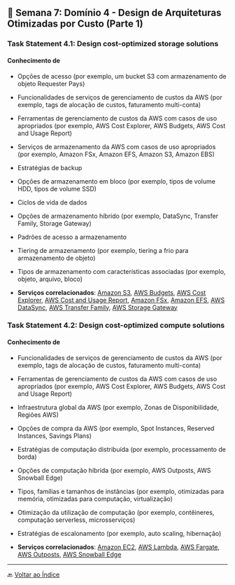 ## 📅 Semana 7: Domínio 4 - Design de Arquiteturas Otimizadas por Custo (Parte 1)

### Task Statement 4.1: Design cost-optimized storage solutions

#### Conhecimento de

- Opções de acesso (por exemplo, um bucket S3 com armazenamento de objeto Requester Pays)

- Funcionalidades de serviços de gerenciamento de custos da AWS (por exemplo, tags de alocação de custos, faturamento multi-conta)

- Ferramentas de gerenciamento de custos da AWS com casos de uso apropriados (por exemplo, AWS Cost Explorer, AWS Budgets, AWS Cost and Usage Report)

- Serviços de armazenamento da AWS com casos de uso apropriados (por exemplo, Amazon FSx, Amazon EFS, Amazon S3, Amazon EBS)

- Estratégias de backup

- Opções de armazenamento em bloco (por exemplo, tipos de volume HDD, tipos de volume SSD)

- Ciclos de vida de dados

- Opções de armazenamento híbrido (por exemplo, DataSync, Transfer Family, Storage Gateway)

- Padrões de acesso a armazenamento

- Tiering de armazenamento (por exemplo, tiering a frio para armazenamento de objeto)

- Tipos de armazenamento com características associadas (por exemplo, objeto, arquivo, bloco)

- **Serviços correlacionados**: [Amazon S3](https://docs.aws.amazon.com/s3/index.html), [AWS Budgets](https://docs.aws.amazon.com/cost-management/index.html), [AWS Cost Explorer](https://docs.aws.amazon.com/cost-explorer/index.html), [AWS Cost and Usage Report](https://docs.aws.amazon.com/cur/index.html), [Amazon FSx](https://docs.aws.amazon.com/fsx/index.html), [Amazon EFS](https://docs.aws.amazon.com/efs/index.html), [AWS DataSync](https://docs.aws.amazon.com/datasync/index.html), [AWS Transfer Family](https://docs.aws.amazon.com/transfer/index.html), [AWS Storage Gateway](https://docs.aws.amazon.com/storagegateway/index.html)

### Task Statement 4.2: Design cost-optimized compute solutions

#### Conhecimento de

- Funcionalidades de serviços de gerenciamento de custos da AWS (por exemplo, tags de alocação de custos, faturamento multi-conta)

- Ferramentas de gerenciamento de custos da AWS com casos de uso apropriados (por exemplo, AWS Cost Explorer, AWS Budgets, AWS Cost and Usage Report)

- Infraestrutura global da AWS (por exemplo, Zonas de Disponibilidade, Regiões AWS)

- Opções de compra da AWS (por exemplo, Spot Instances, Reserved Instances, Savings Plans)

- Estratégias de computação distribuída (por exemplo, processamento de borda)

- Opções de computação híbrida (por exemplo, AWS Outposts, AWS Snowball Edge)

- Tipos, famílias e tamanhos de instâncias (por exemplo, otimizadas para memória, otimizadas para computação, virtualização)

- Otimização da utilização de computação (por exemplo, contêineres, computação serverless, microsserviços)

- Estratégias de escalonamento (por exemplo, auto scaling, hibernação)

- **Serviços correlacionados**: [Amazon EC2](https://docs.aws.amazon.com/ec2/index.html), [AWS Lambda](https://docs.aws.amazon.com/lambda/index.html), [AWS Fargate](https://docs.aws.amazon.com/fargate/index.html), [AWS Outposts](https://docs.aws.amazon.com/outposts/index.html), [AWS Snowball Edge](https://docs.aws.amazon.com/snowball/index.html)


---

🔙 [Voltar ao Índice](../../../index.md)
